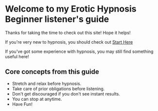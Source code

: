 # Welcome to my Erotic Hypnosis Beginner listener's guide

Thanks for taking the time to check out this site! Hope it helps!

If you're very new to hypnosis, you should check out [Start Here](Start.md)

If you've got some experience with hypnosis, you may still find something useful here!

## Core concepts from this guide
- Stretch and relax before hypnosis.
- Take care of prior obligations before listening.
- Don't get discouraged if you don't see instant results.
- You can stop at anytime.
- Have Fun!